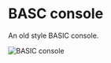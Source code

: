 # BASC console
An old style BASIC console.

![BASIC console]("BASIC%20console.png" "BASIC console")
